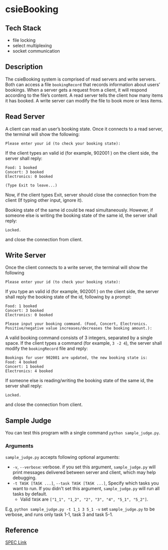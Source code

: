 # csieBooking

## Tech Stack

- file locking
- select multiplexing
- socket communication

## Description

The csieBooking system is comprised of read servers and write servers.
Both can access a file `bookingRecord` that records information about users’ bookings.
When a server gets a request from a client, it will respond according to the file’s content.
A read server tells the client how many items it has booked.
A write server can modify the file to book more or less items.

## Read Server

A client can read an user’s booking state.
Once it connects to a read server, the terminal will show the following:

```
Please enter your id (to check your booking state):
```

If the client types an valid id (for example, 902001 ) on the client side, the server shall reply:

```
Food: 1 booked
Concert: 3 booked
Electronics: 0 booked

(Type Exit to leave...)
```

Now, if the client types Exit, server should close the connection from the client
(If typing other input, ignore it).

Booking state of the same id could be read simultaneously.
However, if someone else is writing the booking state of the same id, the server shall reply:

```
Locked.
```

and close the connection from client.

## Write Server

Once the client connects to a write server, the terminal will show the following

```
Please enter your id (to check your booking state):
```

If you type an valid id (for example, 902001 ) on the client side,
the server shall reply the booking state of the id, following by a prompt:

```
Food: 1 booked
Concert: 3 booked
Electronics: 0 booked

Please input your booking command. (Food, Concert, Electronics. Positive/negative value increases/decreases the booking amount.):
```

A valid booking command consists of 3 integers, separated by a single space.
If the client types a command (for example, `3 -2 4`),
the server shall modify the `bookingRecord` file and reply:

```
Bookings for user 902001 are updated, the new booking state is:
Food: 4 booked
Concert: 1 booked
Electronics: 4 booked
```

If someone else is reading/writing the booking state of the same id, the server shall reply:

```
Locked.
```

and close the connection from client.

## Sample Judge

You can test this program with a single command `python sample_judge.py`.

### Arguments

`sample_judge.py` accepts following optional arguments:

- `-v`, `--verbose`: verbose. if you set this argument, `sample_judge.py` will print messages delivered between server and client, which may help debugging.
- `-t TASK [TASK ...]`, `--task TASK [TASK ...]`, Specify which tasks you want to run. If you didn't set this argument, `sample_judge.py` will run all tasks by default.
    - Valid `TASK` are `["1_1", "1_2", "2", "3", "4", "5_1", "5_2"]`.

E.g, `python sample_judge.py -t 1_1 3 5_1 -v` set `sample_judge.py` to be verbose, and runs only task 1-1, task 3 and task 5-1.

## Reference

[SPEC Link](https://hackmd.io/@GTooth/By12six1j)